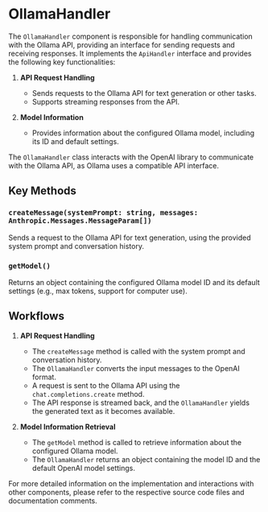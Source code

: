 # OllamaHandler

The `OllamaHandler` component is responsible for handling communication with the Ollama API, providing an interface for sending requests and receiving responses. It implements the `ApiHandler` interface and provides the following key functionalities:

1. **API Request Handling**
   - Sends requests to the Ollama API for text generation or other tasks.
   - Supports streaming responses from the API.

2. **Model Information**
   - Provides information about the configured Ollama model, including its ID and default settings.

The `OllamaHandler` class interacts with the OpenAI library to communicate with the Ollama API, as Ollama uses a compatible API interface.

## Key Methods

### `createMessage(systemPrompt: string, messages: Anthropic.Messages.MessageParam[])`
Sends a request to the Ollama API for text generation, using the provided system prompt and conversation history.

### `getModel()`
Returns an object containing the configured Ollama model ID and its default settings (e.g., max tokens, support for computer use).

## Workflows

1. **API Request Handling**
   - The `createMessage` method is called with the system prompt and conversation history.
   - The `OllamaHandler` converts the input messages to the OpenAI format.
   - A request is sent to the Ollama API using the `chat.completions.create` method.
   - The API response is streamed back, and the `OllamaHandler` yields the generated text as it becomes available.

2. **Model Information Retrieval**
   - The `getModel` method is called to retrieve information about the configured Ollama model.
   - The `OllamaHandler` returns an object containing the model ID and the default OpenAI model settings.

For more detailed information on the implementation and interactions with other components, please refer to the respective source code files and documentation comments.
